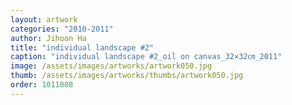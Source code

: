 ```yaml
---
layout: artwork
categories: "2010-2011"
author: Jihoon Ha
title: "individual landscape #2"
caption: "individual landscape #2_oil on canvas_32×32㎝_2011"
image: /assets/images/artworks/artwork050.jpg
thumb: /assets/images/artworks/thumbs/artwork050.jpg
order: 1011008
---
```

